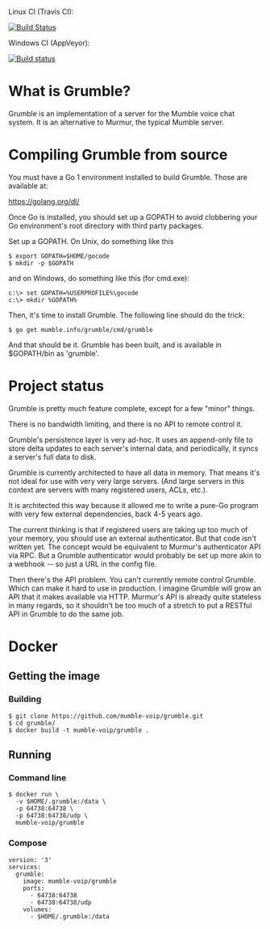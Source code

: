 
Linux CI (Travis CI):

[![Build Status](https://travis-ci.org/mumble-voip/grumble.svg?branch=master)](https://travis-ci.org/mumble-voip/grumble)

Windows CI (AppVeyor):

[![Build status](https://ci.appveyor.com/api/projects/status/yfvg0eagpuy9kgg9/branch/master?svg=true)](https://ci.appveyor.com/project/mumble-voip/grumble/branch/master)


What is Grumble?
================

Grumble is an implementation of a server for the Mumble voice chat system. It is an alternative to Murmur, the typical Mumble server.

Compiling Grumble from source
=============================

You must have a Go 1 environment installed to build Grumble. Those are available at:

https://golang.org/dl/

Once Go is installed, you should set up a GOPATH to avoid clobbering your Go environment's root directory with third party packages.

Set up a GOPATH. On Unix, do something like this

    $ export GOPATH=$HOME/gocode
    $ mkdir -p $GOPATH

and on Windows, do something like this (for cmd.exe):

    c:\> set GOPATH=%USERPROFILE%\gocode
    c:\> mkdir %GOPATH%

Then, it's time to install Grumble. The following line should do the trick:

    $ go get mumble.info/grumble/cmd/grumble

And that should be it. Grumble has been built, and is available in $GOPATH/bin as 'grumble'.

Project status
==============

Grumble is pretty much feature complete, except for a few "minor" things.

There is no bandwidth limiting, and there is no API to remote control it.

Grumble's persistence layer is very ad-hoc. It uses an append-only file to store delta updates to each server's internal data, and periodically, it syncs a server's full data to disk.

Grumble is currently architected to have all data in memory. That means it's not ideal for use with very very large servers. (And large servers in this context are servers with many registered users, ACLs, etc.).

It is architected this way because it allowed me to write a pure-Go program with very few external dependencies, back 4-5 years ago.

The current thinking is that if registered users are taking up too much of your memory, you should use an external authenticator. But that code isn't written yet. The concept would be equivalent to Murmur's authenticator API via RPC. But a Grumble authenticator would probably be set up more akin to a webhook -- so just a URL in the config file.

Then there's the API problem. You can't currently remote control Grumble. Which can make it hard to use in production. I imagine Grumble will grow an API that it makes available via HTTP. Murmur's API is already quite stateless in many regards, so it shouldn't be too much of a stretch to put a RESTful API in Grumble to do the same job.

Docker
==============

## Getting the image

### Building

    $ git clone https://github.com/mumble-voip/grumble.git
    $ cd grumble/
    $ docker build -t mumble-voip/grumble .

## Running

### Command line

    $ docker run \
      -v $HOME/.grumble:/data \
      -p 64738:64738 \
      -p 64738:64738/udp \
      mumble-voip/grumble

### Compose

    version: '3'
    services:
      grumble:
        image: mumble-voip/grumble
        ports:
          - 64738:64738
          - 64738:64738/udp
        volumes:
          - $HOME/.grumble:/data
